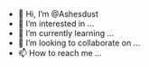- 👋 Hi, I’m @Ashesdust
- 👀 I’m interested in ...
- 🌱 I’m currently learning ...
- 💞️ I’m looking to collaborate on ...
- 📫 How to reach me ...

<!---
Ashesdust/Ashesdust is a ✨ special ✨ repository because its `README.md` (this file) appears on your GitHub profile.
You can click the Preview link to take a look at your changes.
--->
